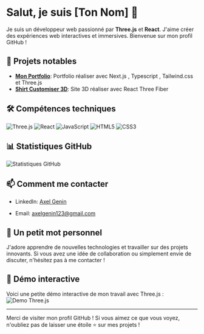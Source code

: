 # Salut, je suis [Ton Nom] 👋

Je suis un développeur web passionné par **Three.js** et **React**. J'aime créer des expériences web interactives et immersives. Bienvenue sur mon profil GitHub !

## 🚀 Projets notables

- **[Mon Portfolio](https://axel-genin-portfolio.vercel.app/)**: Portfolio réaliser avec Next.js , Typescript , Tailwind.css et Three.js
- **[Shirt Customiser 3D](https://three-js-ai-shirt.vercel.app/)**: Site 3D réaliser avec React Three Fiber

## 🛠️ Compétences techniques

![Three.js](https://img.shields.io/badge/Three.js-000000?style=for-the-badge&logo=three.js&logoColor=white)
![React](https://img.shields.io/badge/React-20232A?style=for-the-badge&logo=react&logoColor=61DAFB)
![JavaScript](https://img.shields.io/badge/JavaScript-F7DF1E?style=for-the-badge&logo=javascript&logoColor=black)
![HTML5](https://img.shields.io/badge/HTML5-E34F26?style=for-the-badge&logo=html5&logoColor=white)
![CSS3](https://img.shields.io/badge/CSS3-1572B6?style=for-the-badge&logo=css3&logoColor=white)

## 📊 Statistiques GitHub

![Statistiques GitHub](https://github-readme-stats.vercel.app/api?username=AxelG001&show_icons=true&theme=radical)

## 📫 Comment me contacter

- LinkedIn: [Axel Genin](https://www.linkedin.com/in/axel-genin-b8499b242/)

- Email: axelgenin123@gmail.com

## 🎉 Un petit mot personnel

J'adore apprendre de nouvelles technologies et travailler sur des projets innovants. Si vous avez une idée de collaboration ou simplement envie de discuter, n'hésitez pas à me contacter !

## 🎨 Démo interactive

Voici une petite démo interactive de mon travail avec Three.js :
![Demo Three.js](url_de_ton_gif_ou_image_interactive)

---

Merci de visiter mon profil GitHub ! Si vous aimez ce que vous voyez, n'oubliez pas de laisser une étoile ⭐️ sur mes projets !
